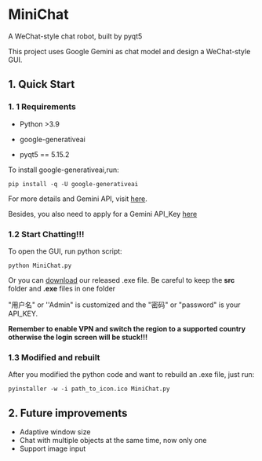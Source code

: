 # MiniChat

A WeChat-style chat robot, built by pyqt5

This project uses Google Gemini as chat model and design a WeChat-style GUI.

## 1. Quick Start

### 1. 1  Requirements

- Python >3.9

- google-generativeai

- pyqt5 == 5.15.2

To install google-generativeai,run:

```shell
pip install -q -U google-generativeai
```

For more details and Gemini API, visit [here](https://ai.google.dev/tutorials/python_quickstart).

Besides, you also need to apply for a Gemini API_Key [here](https://ai.google.dev/)

### 1.2 Start Chatting!!!

To open the GUI, run python script:

```shell
python MiniChat.py
```

Or you can [download]() our released .exe file. Be careful to keep the **src** folder and **.exe** files in one folder

"用户名" or ''Admin" is customized and the "密码" or "password" is your API_KEY.

**Remember to enable VPN and switch the region to a supported country otherwise the login screen will be stuck!!!**

### 1.3 Modified and rebuilt

After you modified the python code and want to rebuild an .exe file, just run:

```shell
pyinstaller -w -i path_to_icon.ico MiniChat.py 
```

## 2. Future improvements

- Adaptive window size
- Chat with multiple objects at the same time, now only one
- Support image input 



